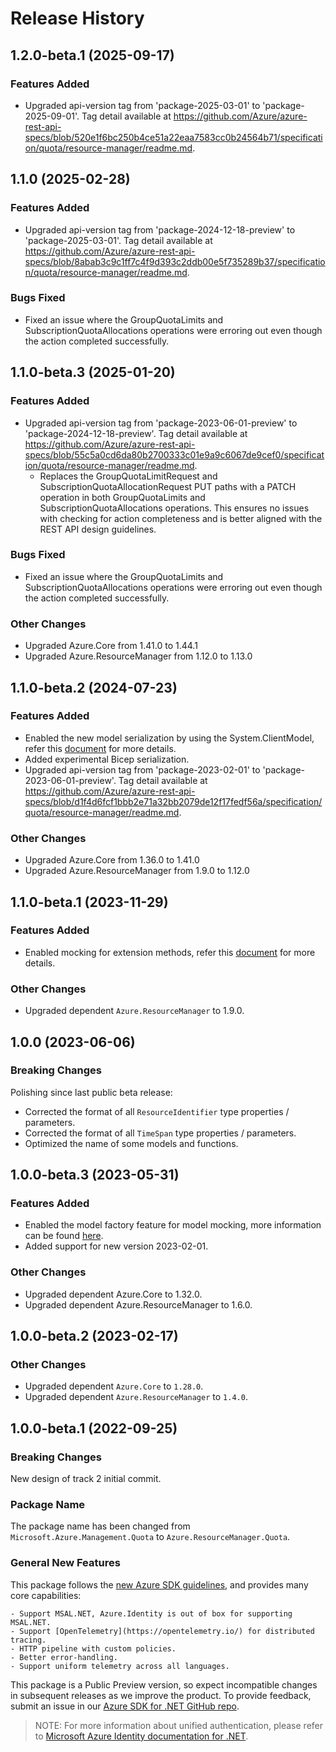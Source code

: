 # Release History

## 1.2.0-beta.1 (2025-09-17)

### Features Added

- Upgraded api-version tag from 'package-2025-03-01' to 'package-2025-09-01'. Tag detail available at https://github.com/Azure/azure-rest-api-specs/blob/520e1f6bc250b4ce51a22eaa7583cc0b24564b71/specification/quota/resource-manager/readme.md.

## 1.1.0 (2025-02-28)

### Features Added

- Upgraded api-version tag from 'package-2024-12-18-preview' to 'package-2025-03-01'. Tag detail available at https://github.com/Azure/azure-rest-api-specs/blob/8abab3c9c1ff7c4f9d393c2ddb00e5f735289b37/specification/quota/resource-manager/readme.md.

### Bugs Fixed

- Fixed an issue where the GroupQuotaLimits and SubscriptionQuotaAllocations operations were erroring out even though the action completed successfully.

## 1.1.0-beta.3 (2025-01-20)

### Features Added

- Upgraded api-version tag from 'package-2023-06-01-preview' to 'package-2024-12-18-preview'. Tag detail available at https://github.com/Azure/azure-rest-api-specs/blob/55c5a0cd6da80b2700333c01e9a9c6067de9cef0/specification/quota/resource-manager/readme.md.
    - Replaces the GroupQuotaLimitRequest and SubscriptionQuotaAllocationRequest PUT paths with a PATCH operation in both GroupQuotaLimits and SubscriptionQuotaAllocations operations. This ensures no issues with checking for action completeness and is better aligned with the REST API design guidelines.

### Bugs Fixed

- Fixed an issue where the GroupQuotaLimits and SubscriptionQuotaAllocations operations were erroring out even though the action completed successfully.

### Other Changes

- Upgraded Azure.Core from 1.41.0 to 1.44.1
- Upgraded Azure.ResourceManager from 1.12.0 to 1.13.0

## 1.1.0-beta.2 (2024-07-23)

### Features Added

- Enabled the new model serialization by using the System.ClientModel, refer this [document](https://aka.ms/azsdk/net/mrw) for more details.
- Added experimental Bicep serialization.
- Upgraded api-version tag from 'package-2023-02-01' to 'package-2023-06-01-preview'. Tag detail available at https://github.com/Azure/azure-rest-api-specs/blob/d1f4d6fcf1bbb2e71a32bb2079de12f17fedf56a/specification/quota/resource-manager/readme.md.

### Other Changes

- Upgraded Azure.Core from 1.36.0 to 1.41.0
- Upgraded Azure.ResourceManager from 1.9.0 to 1.12.0

## 1.1.0-beta.1 (2023-11-29)

### Features Added

- Enabled mocking for extension methods, refer this [document](https://aka.ms/azsdk/net/mocking) for more details.

### Other Changes

- Upgraded dependent `Azure.ResourceManager` to 1.9.0.

## 1.0.0 (2023-06-06)

### Breaking Changes

Polishing since last public beta release:
- Corrected the format of all `ResourceIdentifier` type properties / parameters.
- Corrected the format of all `TimeSpan` type properties / parameters.
- Optimized the name of some models and functions.

## 1.0.0-beta.3 (2023-05-31)

### Features Added

- Enabled the model factory feature for model mocking, more information can be found [here](https://azure.github.io/azure-sdk/dotnet_introduction.html#dotnet-mocking-factory-builder).
- Added support for new version 2023-02-01.

### Other Changes

- Upgraded dependent Azure.Core to 1.32.0.
- Upgraded dependent Azure.ResourceManager to 1.6.0.

## 1.0.0-beta.2 (2023-02-17)

### Other Changes

- Upgraded dependent `Azure.Core` to `1.28.0`.
- Upgraded dependent `Azure.ResourceManager` to `1.4.0`.

## 1.0.0-beta.1 (2022-09-25)

### Breaking Changes

New design of track 2 initial commit.

### Package Name

The package name has been changed from `Microsoft.Azure.Management.Quota` to `Azure.ResourceManager.Quota`.

### General New Features

This package follows the [new Azure SDK guidelines](https://azure.github.io/azure-sdk/general_introduction.html), and provides many core capabilities:

    - Support MSAL.NET, Azure.Identity is out of box for supporting MSAL.NET.
    - Support [OpenTelemetry](https://opentelemetry.io/) for distributed tracing.
    - HTTP pipeline with custom policies.
    - Better error-handling.
    - Support uniform telemetry across all languages.

This package is a Public Preview version, so expect incompatible changes in subsequent releases as we improve the product. To provide feedback, submit an issue in our [Azure SDK for .NET GitHub repo](https://github.com/Azure/azure-sdk-for-net/issues).

> NOTE: For more information about unified authentication, please refer to [Microsoft Azure Identity documentation for .NET](https://learn.microsoft.com/dotnet/api/overview/azure/identity-readme?view=azure-dotnet).
